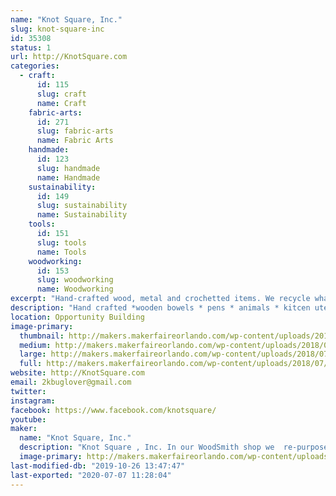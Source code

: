 ```yaml
---
name: "Knot Square, Inc."
slug: knot-square-inc
id: 35308
status: 1
url: http://KnotSquare.com
categories:
  - craft:
      id: 115
      slug: craft
      name: Craft
    fabric-arts:
      id: 271
      slug: fabric-arts
      name: Fabric Arts
    handmade:
      id: 123
      slug: handmade
      name: Handmade
    sustainability:
      id: 149
      slug: sustainability
      name: Sustainability
    tools:
      id: 151
      slug: tools
      name: Tools
    woodworking:
      id: 153
      slug: woodworking
      name: Woodworking
excerpt: "Hand-crafted wood, metal and crochetted items. We recycle what others throw in the landfills. "
description: "Hand crafted *wooden bowels * pens * animals * kitcen utensils * tables * stools * afghans * washcloths * candle holders"
location: Opportunity Building
image-primary:
  thumbnail: http://makers.makerfaireorlando.com/wp-content/uploads/2018/07/20151015_150607-150x150.jpg
  medium: http://makers.makerfaireorlando.com/wp-content/uploads/2018/07/20151015_150607-300x169.jpg
  large: http://makers.makerfaireorlando.com/wp-content/uploads/2018/07/20151015_150607-1024x576.jpg
  full: http://makers.makerfaireorlando.com/wp-content/uploads/2018/07/20151015_150607.jpg
website: http://KnotSquare.com
email: 2kbuglover@gmail.com
twitter: 
instagram: 
facebook: https://www.facebook.com/knotsquare/
youtube: 
maker:
  name: "Knot Square, Inc."
  description: "Knot Square , Inc. In our WoodSmith shop we  re-purposes items that would goto landfills, be burned or otherwise wasted. We use wood crafting skills to make furniture, serving trays, bowls, candle holders, pilons, boxes, wine racks, etc. We also use the skills of the BlackSmith Shop to produce hangers, knives, scrapers, rain chains and other useful items."
  image-primary: http://makers.makerfaireorlando.com/wp-content/uploads/2016/07/20160201_182232-2-683x1024.jpg
last-modified-db: "2019-10-26 13:47:47"
last-exported: "2020-07-07 11:28:04"
---
```

